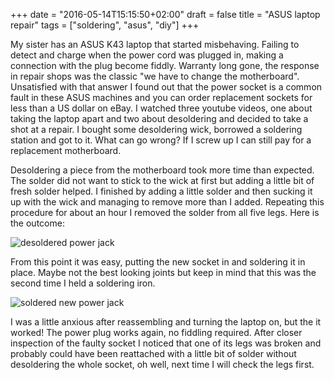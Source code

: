 +++
date = "2016-05-14T15:15:50+02:00"
draft = false
title = "ASUS laptop repair"
tags = ["soldering", "asus", "diy"]
+++

My sister has an ASUS K43 laptop that started misbehaving. Failing to detect and
charge when the power cord was plugged in, making a connection with the plug
become fiddly.  Warranty long gone, the response in repair shops was the classic
"we have to change the motherboard". Unsatisfied with that answer I found out
that the power socket is a common fault in these ASUS machines and you can order
replacement sockets for less than a US dollar on eBay. I watched three youtube
videos, one about taking the laptop apart and two about desoldering and decided
to take a shot at a repair. I bought some desoldering wick, borrowed a soldering
station and got to it. What can go wrong? If I screw up I can still pay for a
replacement motherboard.

Desoldering a piece from the motherboard took more time than expected. The
solder did not want to stick to the wick at first but adding a little bit of
fresh solder helped. I finished by adding a little solder and then sucking it up
with the wick and managing to remove more than I added. Repeating this procedure
for about an hour I removed the solder from all five legs. Here is the outcome:

![desoldered power jack](post/2016-05-14-ASUS-repair/before.jpg "Desoldering complete")

From this point it was easy, putting the new socket in and soldering it in
place. Maybe not the best looking joints but keep in mind that this was the
second time I held a soldering iron.

![soldered new power jack](post/2016-05-14-ASUS-repair/after.jpg "Soldering complete")

I was a little anxious after reassembling and turning the laptop on, but the it
worked! The power plug works again, no fiddling required. After closer
inspection of the faulty socket I noticed that one of its legs was broken and
probably could have been reattached with a little bit of solder without
desoldering the whole socket, oh well, next time I will check the legs first.